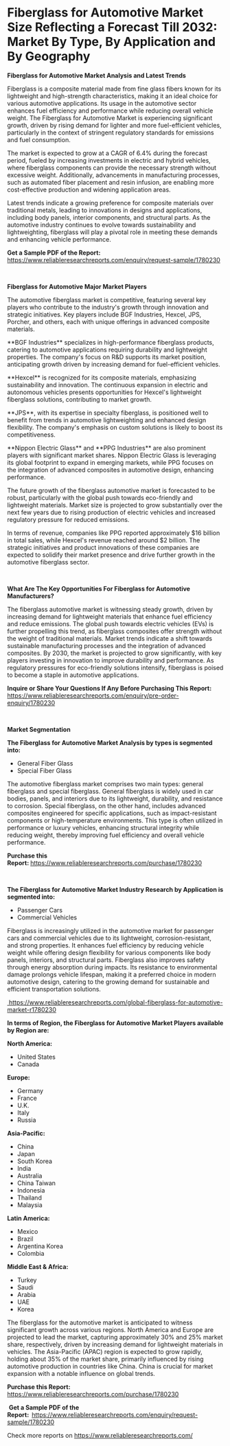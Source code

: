 <p><h1>Fiberglass for Automotive Market Size Reflecting a Forecast Till 2032: Market By Type, By Application and By Geography</h1></p><p><strong>Fiberglass for Automotive Market Analysis and Latest Trends</strong></p>
<p><p>Fiberglass is a composite material made from fine glass fibers known for its lightweight and high-strength characteristics, making it an ideal choice for various automotive applications. Its usage in the automotive sector enhances fuel efficiency and performance while reducing overall vehicle weight. The Fiberglass for Automotive Market is experiencing significant growth, driven by rising demand for lighter and more fuel-efficient vehicles, particularly in the context of stringent regulatory standards for emissions and fuel consumption.</p><p>The market is expected to grow at a CAGR of 6.4% during the forecast period, fueled by increasing investments in electric and hybrid vehicles, where fiberglass components can provide the necessary strength without excessive weight. Additionally, advancements in manufacturing processes, such as automated fiber placement and resin infusion, are enabling more cost-effective production and widening application areas. </p><p>Latest trends indicate a growing preference for composite materials over traditional metals, leading to innovations in designs and applications, including body panels, interior components, and structural parts. As the automotive industry continues to evolve towards sustainability and lightweighting, fiberglass will play a pivotal role in meeting these demands and enhancing vehicle performance.</p></p>
<p><strong>Get a Sample PDF of the Report:&nbsp;</strong> <a href="https://www.reliableresearchreports.com/enquiry/request-sample/1780230?utm_campaign=3517&utm_medium=2&utm_source=Github&utm_content=ia&utm_term=25032025&utm_id=fiberglass-for-automotive">https://www.reliableresearchreports.com/enquiry/request-sample/1780230</a></p>
<p>&nbsp;</p>
<p><strong>Fiberglass for Automotive Major Market Players</strong></p>
<p><p>The automotive fiberglass market is competitive, featuring several key players who contribute to the industry's growth through innovation and strategic initiatives. Key players include BGF Industries, Hexcel, JPS, Porcher, and others, each with unique offerings in advanced composite materials.</p><p>**BGF Industries** specializes in high-performance fiberglass products, catering to automotive applications requiring durability and lightweight properties. The company's focus on R&D supports its market position, anticipating growth driven by increasing demand for fuel-efficient vehicles.</p><p>**Hexcel** is recognized for its composite materials, emphasizing sustainability and innovation. The continuous expansion in electric and autonomous vehicles presents opportunities for Hexcel's lightweight fiberglass solutions, contributing to market growth.</p><p>**JPS**, with its expertise in specialty fiberglass, is positioned well to benefit from trends in automotive lightweighting and enhanced design flexibility. The company's emphasis on custom solutions is likely to boost its competitiveness.</p><p>**Nippon Electric Glass** and **PPG Industries** are also prominent players with significant market shares. Nippon Electric Glass is leveraging its global footprint to expand in emerging markets, while PPG focuses on the integration of advanced composites in automotive design, enhancing performance.</p><p>The future growth of the fiberglass automotive market is forecasted to be robust, particularly with the global push towards eco-friendly and lightweight materials. Market size is projected to grow substantially over the next few years due to rising production of electric vehicles and increased regulatory pressure for reduced emissions.</p><p>In terms of revenue, companies like PPG reported approximately $16 billion in total sales, while Hexcel's revenue reached around $2 billion. The strategic initiatives and product innovations of these companies are expected to solidify their market presence and drive further growth in the automotive fiberglass sector.</p></p>
<p>&nbsp;</p>
<p><strong>What Are The Key Opportunities For Fiberglass for Automotive Manufacturers?</strong></p>
<p><p>The fiberglass automotive market is witnessing steady growth, driven by increasing demand for lightweight materials that enhance fuel efficiency and reduce emissions. The global push towards electric vehicles (EVs) is further propelling this trend, as fiberglass composites offer strength without the weight of traditional materials. Market trends indicate a shift towards sustainable manufacturing processes and the integration of advanced composites. By 2030, the market is projected to grow significantly, with key players investing in innovation to improve durability and performance. As regulatory pressures for eco-friendly solutions intensify, fiberglass is poised to become a staple in automotive applications.</p></p>
<p><strong>Inquire or Share Your Questions If Any Before Purchasing This Report:</strong> <a href="https://www.reliableresearchreports.com/enquiry/pre-order-enquiry/1780230?utm_campaign=3517&utm_medium=2&utm_source=Github&utm_content=ia&utm_term=25032025&utm_id=fiberglass-for-automotive">https://www.reliableresearchreports.com/enquiry/pre-order-enquiry/1780230</a></p>
<p>&nbsp;</p>
<p><strong>Market Segmentation</strong></p>
<p><strong>The Fiberglass for Automotive Market Analysis by types is segmented into:</strong></p>
<p><ul><li>General Fiber Glass</li><li>Special Fiber Glass</li></ul></p>
<p><p>The automotive fiberglass market comprises two main types: general fiberglass and special fiberglass. General fiberglass is widely used in car bodies, panels, and interiors due to its lightweight, durability, and resistance to corrosion. Special fiberglass, on the other hand, includes advanced composites engineered for specific applications, such as impact-resistant components or high-temperature environments. This type is often utilized in performance or luxury vehicles, enhancing structural integrity while reducing weight, thereby improving fuel efficiency and overall vehicle performance.</p></p>
<p><strong>Purchase this Report:&nbsp;</strong><a href="https://www.reliableresearchreports.com/purchase/1780230?utm_campaign=3517&utm_medium=2&utm_source=Github&utm_content=ia&utm_term=25032025&utm_id=fiberglass-for-automotive">https://www.reliableresearchreports.com/purchase/1780230</a></p>
<p>&nbsp;</p>
<p><strong>The Fiberglass for Automotive Market Industry Research by Application is segmented into:</strong></p>
<p><ul><li>Passenger Cars</li><li>Commercial Vehicles</li></ul></p>
<p><p>Fiberglass is increasingly utilized in the automotive market for passenger cars and commercial vehicles due to its lightweight, corrosion-resistant, and strong properties. It enhances fuel efficiency by reducing vehicle weight while offering design flexibility for various components like body panels, interiors, and structural parts. Fiberglass also improves safety through energy absorption during impacts. Its resistance to environmental damage prolongs vehicle lifespan, making it a preferred choice in modern automotive design, catering to the growing demand for sustainable and efficient transportation solutions.</p></p>
<p><a href="https://www.reliableresearchreports.com/global-fiberglass-for-automotive-market-r1780230?utm_campaign=3517&utm_medium=2&utm_source=Github&utm_content=ia&utm_term=25032025&utm_id=fiberglass-for-automotive">&nbsp;https://www.reliableresearchreports.com/global-fiberglass-for-automotive-market-r1780230</a></p>
<p><strong>In terms of Region, the Fiberglass for Automotive Market Players available by Region are:</strong></p>
<p>
    <p> <strong> North America: </strong>
        <ul>
            <li>United States</li>
            <li>Canada</li>
        </ul>
        </p> 
    <p> <strong> Europe: </strong>
        <ul>
            <li>Germany</li>
            <li>France</li>
            <li>U.K.</li>
            <li>Italy</li>
            <li>Russia</li>
        </ul>
        </p> 
    <p> <strong> Asia-Pacific: </strong>
        <ul>
            <li>China</li>
            <li>Japan</li>
            <li>South Korea</li>
            <li>India</li>
            <li>Australia</li>
            <li>China Taiwan</li>
            <li>Indonesia</li>
            <li>Thailand</li>
            <li>Malaysia</li>
        </ul>
        </p> 
    <p> <strong> Latin America: </strong>
        <ul>
            <li>Mexico</li>
            <li>Brazil</li>
            <li>Argentina Korea</li>
            <li>Colombia</li>
        </ul>
        </p> 
    <p> <strong> Middle East & Africa: </strong>
        <ul>
            <li>Turkey</li>
            <li>Saudi</li>
            <li>Arabia</li>
            <li>UAE</li>
            <li>Korea</li>
        </ul>
    </p>
    </p>
<p><p>The fiberglass for the automotive market is anticipated to witness significant growth across various regions. North America and Europe are projected to lead the market, capturing approximately 30% and 25% market share, respectively, driven by increasing demand for lightweight materials in vehicles. The Asia-Pacific (APAC) region is expected to grow rapidly, holding about 35% of the market share, primarily influenced by rising automotive production in countries like China. China is crucial for market expansion with a notable influence on global trends.</p></p>
<p><strong>Purchase this Report: </strong><a href="https://www.reliableresearchreports.com/purchase/1780230?utm_campaign=3517&utm_medium=2&utm_source=Github&utm_content=ia&utm_term=25032025&utm_id=fiberglass-for-automotive">https://www.reliableresearchreports.com/purchase/1780230</a></p>
<p>&nbsp;<strong>Get a Sample PDF of the Report:&nbsp;&nbsp;</strong><a href="https://www.reliableresearchreports.com/enquiry/request-sample/1780230?utm_campaign=3517&utm_medium=2&utm_source=Github&utm_content=ia&utm_term=25032025&utm_id=fiberglass-for-automotive">https://www.reliableresearchreports.com/enquiry/request-sample/1780230</a></p>
<p><strong></strong></p>
<p>Check more reports on <a href="https://www.reliableresearchreports.com/?utm_campaign=3517&utm_medium=2&utm_source=Github&utm_content=ia&utm_term=25032025&utm_id=fiberglass-for-automotive">https://www.reliableresearchreports.com/</a></p>